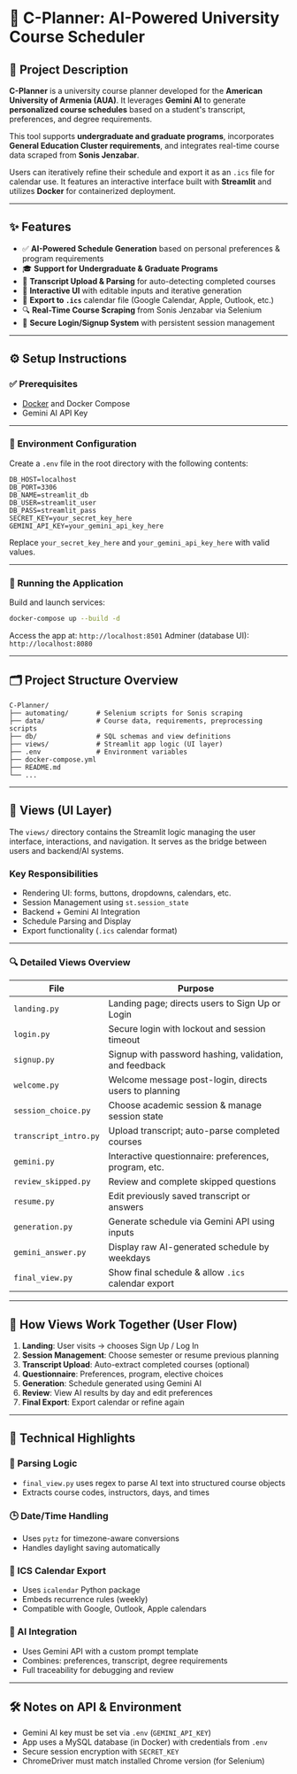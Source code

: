 # 📘 C-Planner: AI-Powered University Course Scheduler

## 🏫 Project Description

**C-Planner** is a university course planner developed for the **American University of Armenia (AUA)**. It leverages **Gemini AI** to generate **personalized course schedules** based on a student's transcript, preferences, and degree requirements.

This tool supports **undergraduate and graduate programs**, incorporates **General Education Cluster requirements**, and integrates real-time course data scraped from **Sonis Jenzabar**.

Users can iteratively refine their schedule and export it as an `.ics` file for calendar use. It features an interactive interface built with **Streamlit** and utilizes **Docker** for containerized deployment.

---

## ✨ Features

* ✅ **AI-Powered Schedule Generation** based on personal preferences & program requirements
* 🎓 **Support for Undergraduate & Graduate Programs**
* 📄 **Transcript Upload & Parsing** for auto-detecting completed courses
* 🧠 **Interactive UI** with editable inputs and iterative generation
* 📆 **Export to `.ics`** calendar file (Google Calendar, Apple, Outlook, etc.)
* 🔍 **Real-Time Course Scraping** from Sonis Jenzabar via Selenium
* 🔐 **Secure Login/Signup System** with persistent session management

---

## ⚙️ Setup Instructions

### ✅ Prerequisites

* [Docker](https://docs.docker.com/get-docker/) and Docker Compose
* Gemini AI API Key

---

### 🔐 Environment Configuration

Create a `.env` file in the root directory with the following contents:

```env
DB_HOST=localhost
DB_PORT=3306
DB_NAME=streamlit_db
DB_USER=streamlit_user
DB_PASS=streamlit_pass
SECRET_KEY=your_secret_key_here
GEMINI_API_KEY=your_gemini_api_key_here
```

Replace `your_secret_key_here` and `your_gemini_api_key_here` with valid values.

---

### 🚀 Running the Application

Build and launch services:

```bash
docker-compose up --build -d
```

Access the app at: `http://localhost:8501`
Adminer (database UI): `http://localhost:8080`

---

## 🗂 Project Structure Overview

```
C-Planner/
├── automating/       # Selenium scripts for Sonis scraping
├── data/             # Course data, requirements, preprocessing scripts
├── db/               # SQL schemas and view definitions
├── views/            # Streamlit app logic (UI layer)
├── .env              # Environment variables
├── docker-compose.yml
├── README.md
└── ...
```

---

## 📁 Views (UI Layer)

The `views/` directory contains the Streamlit logic managing the user interface, interactions, and navigation. It serves as the bridge between users and backend/AI systems.

### Key Responsibilities

* Rendering UI: forms, buttons, dropdowns, calendars, etc.
* Session Management using `st.session_state`
* Backend + Gemini AI Integration
* Schedule Parsing and Display
* Export functionality (`.ics` calendar format)

---

### 🔍 Detailed Views Overview

| File                  | Purpose                                                |
| --------------------- | ------------------------------------------------------ |
| `landing.py`          | Landing page; directs users to Sign Up or Login        |
| `login.py`            | Secure login with lockout and session timeout          |
| `signup.py`           | Signup with password hashing, validation, and feedback |
| `welcome.py`          | Welcome message post-login, directs users to planning  |
| `session_choice.py`   | Choose academic session & manage session state         |
| `transcript_intro.py` | Upload transcript; auto-parse completed courses        |
| `gemini.py`           | Interactive questionnaire: preferences, program, etc.  |
| `review_skipped.py`   | Review and complete skipped questions                  |
| `resume.py`           | Edit previously saved transcript or answers            |
| `generation.py`       | Generate schedule via Gemini API using inputs          |
| `gemini_answer.py`    | Display raw AI-generated schedule by weekdays          |
| `final_view.py`       | Show final schedule & allow `.ics` calendar export     |

---

## 🔄 How Views Work Together (User Flow)

1. **Landing**: User visits → chooses Sign Up / Log In
2. **Session Management**: Choose semester or resume previous planning
3. **Transcript Upload**: Auto-extract completed courses (optional)
4. **Questionnaire**: Preferences, program, elective choices
5. **Generation**: Schedule generated using Gemini AI
6. **Review**: View AI results by day and edit preferences
7. **Final Export**: Export calendar or refine again

---

## 🧠 Technical Highlights

### 🧾 Parsing Logic

* `final_view.py` uses regex to parse AI text into structured course objects
* Extracts course codes, instructors, days, and times

### 🕒 Date/Time Handling

* Uses `pytz` for timezone-aware conversions
* Handles daylight saving automatically

### 📅 ICS Calendar Export

* Uses `icalendar` Python package
* Embeds recurrence rules (weekly)
* Compatible with Google, Outlook, Apple calendars

### 🧠 AI Integration

* Uses Gemini API with a custom prompt template
* Combines: preferences, transcript, degree requirements
* Full traceability for debugging and review

---

## 🛠 Notes on API & Environment

* Gemini AI key must be set via `.env` (`GEMINI_API_KEY`)
* App uses a MySQL database (in Docker) with credentials from `.env`
* Secure session encryption with `SECRET_KEY`
* ChromeDriver must match installed Chrome version (for Selenium)
